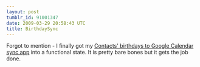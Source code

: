 ```yaml
---
layout: post
tumblr_id: 91001347
date: 2009-03-29 20:58:43 UTC
title: BirthdaySync
---
```


Forgot to mention - I finally got my [Contacts' birthdays to Google Calendar
sync app](https://github.com/nparry/birthdaysync/tree/master) into a functional
state.  It is pretty bare bones but it gets the job done. 

